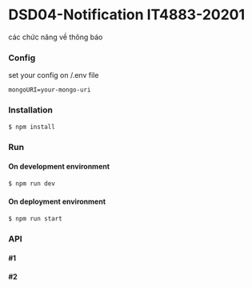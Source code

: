 # DSD04-Notification IT4883-20201
các chức năng về thông báo

### Config
set your config on /.env file
```
mongoURI=your-mongo-uri
```

### Installation 
```sh
$ npm install
```
### Run
#### On development environment
```sh
$ npm run dev
```
#### On deployment environment
```sh
$ npm run start
```
### API
#### #1
#### #2